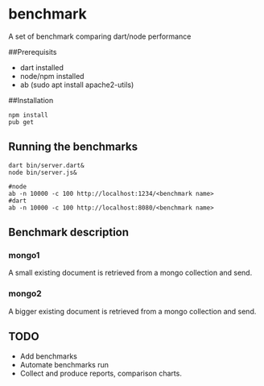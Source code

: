 # benchmark

A set of benchmark comparing dart/node performance

##Prerequisits

- dart installed 
- node/npm installed
- ab (sudo apt install apache2-utils)

##Installation

    npm install
    pub get

## Running the benchmarks
    dart bin/server.dart&
    node bin/server.js&

    #node
    ab -n 10000 -c 100 http://localhost:1234/<benchmark name>
    #dart
    ab -n 10000 -c 100 http://localhost:8080/<benchmark name>

## Benchmark description

### mongo1
A small existing document is retrieved from a mongo collection and send.

### mongo2
A bigger existing document is retrieved from a mongo collection and send.

## TODO
- Add benchmarks
- Automate benchmarks run
- Collect and produce reports, comparison charts.
